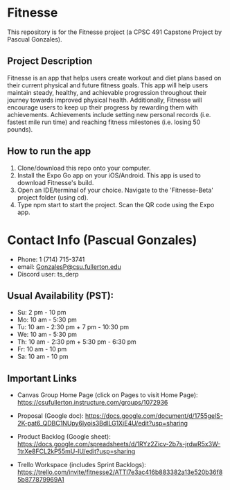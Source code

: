 # Fitnesse
This repository is for the Fitnesse project (a CPSC 491 Capstone Project by Pascual Gonzales).

## Project Description
Fitnesse is an app that helps users create workout and diet plans based on their current physical and future fitness goals. This app will help users maintain steady, healthy, and achievable progression throughout their journey towards improved physical health. Additionally, Fitnesse will encourage users to keep up their progress by rewarding them with achievements. Achievements include setting new personal records (i.e. fastest mile run time) and reaching fitness milestones (i.e. losing 50 pounds).

## How to run the app
1. Clone/download this repo onto your computer.
2. Install the Expo Go app on your iOS/Android. This app is used to download Fitnesse's build.
3. Open an IDE/terminal of your choice. Navigate to the 'Fitnesse-Beta' project folder (using cd).
4. Type npm start to start the project. Scan the QR code using the Expo app.

# Contact Info (Pascual Gonzales)
- Phone: 1 (714) 715-3741
- email: GonzalesP@csu.fullerton.edu
- Discord user: ts_derp

## Usual Availability (PST):
- Su: 2 pm - 10 pm
- Mo: 10 am - 5:30 pm
- Tu: 10 am - 2:30 pm + 7 pm - 10:30 pm
- We: 10 am - 5:30 pm
- Th: 10 am - 2:30 pm + 5:30 pm - 6:30 pm
- Fr: 10 am - 10 pm
- Sa: 10 am - 10 pm

## Important Links
- Canvas Group Home Page (click on Pages to visit Home Page): https://csufullerton.instructure.com/groups/1072936

- Proposal (Google doc): https://docs.google.com/document/d/1755gelS-2K-pat6_QDBC1NUpy6lyois3BdlLG1XiE4U/edit?usp=sharing

- Product Backlog (Google sheet): https://docs.google.com/spreadsheets/d/1RYz2Zicv-2b7s-jrdwR5x3W-1trXe8FCL2kP55mU-lU/edit?usp=sharing

- Trello Workspace (includes Sprint Backlogs): https://trello.com/invite/fitnesse2/ATTI7e3ac416b883382a13e520b36f85b877879969A1
